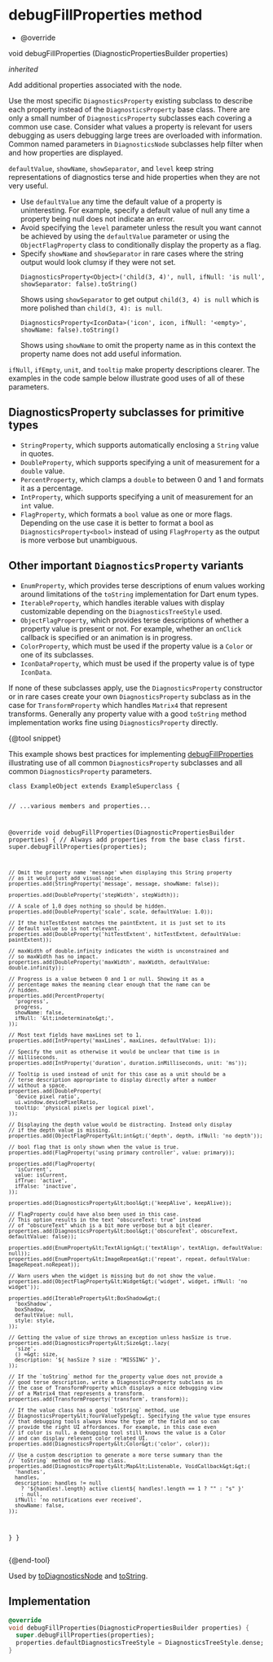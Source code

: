 


# debugFillProperties method







- @override

void debugFillProperties
(DiagnosticPropertiesBuilder properties)

_<span class="feature">inherited</span>_



<p>Add additional properties associated with the node.</p>
<p>Use the most specific <code>DiagnosticsProperty</code> existing subclass to describe
each property instead of the <code>DiagnosticsProperty</code> base class. There are
only a small number of <code>DiagnosticsProperty</code> subclasses each covering a
common use case. Consider what values a property is relevant for users
debugging as users debugging large trees are overloaded with information.
Common named parameters in <code>DiagnosticsNode</code> subclasses help filter when
and how properties are displayed.</p>
<p><code>defaultValue</code>, <code>showName</code>, <code>showSeparator</code>, and <code>level</code> keep string
representations of diagnostics terse and hide properties when they are not
very useful.</p>
<ul>
<li>Use <code>defaultValue</code> any time the default value of a property is
uninteresting. For example, specify a default value of null any time
a property being null does not indicate an error.</li>
<li>Avoid specifying the <code>level</code> parameter unless the result you want
cannot be achieved by using the <code>defaultValue</code> parameter or using
the <code>ObjectFlagProperty</code> class to conditionally display the property
as a flag.</li>
<li>Specify <code>showName</code> and <code>showSeparator</code> in rare cases where the string
output would look clumsy if they were not set.
<pre class="language-dart"><code class="language-dart">DiagnosticsProperty&lt;Object&gt;('child(3, 4)', null, ifNull: 'is null', showSeparator: false).toString()
</code></pre>
Shows using <code>showSeparator</code> to get output <code>child(3, 4) is null</code> which
is more polished than <code>child(3, 4): is null</code>.
<pre class="language-dart"><code class="language-dart">DiagnosticsProperty&lt;IconData&gt;('icon', icon, ifNull: '&lt;empty&gt;', showName: false).toString()
</code></pre>
Shows using <code>showName</code> to omit the property name as in this context the
property name does not add useful information.</li>
</ul>
<p><code>ifNull</code>, <code>ifEmpty</code>, <code>unit</code>, and <code>tooltip</code> make property
descriptions clearer. The examples in the code sample below illustrate
good uses of all of these parameters.</p>
<h2 id="diagnosticsproperty-subclasses-for-primitive-types">DiagnosticsProperty subclasses for primitive types</h2>
<ul>
<li><code>StringProperty</code>, which supports automatically enclosing a <code>String</code>
value in quotes.</li>
<li><code>DoubleProperty</code>, which supports specifying a unit of measurement for
a <code>double</code> value.</li>
<li><code>PercentProperty</code>, which clamps a <code>double</code> to between 0 and 1 and
formats it as a percentage.</li>
<li><code>IntProperty</code>, which supports specifying a unit of measurement for an
<code>int</code> value.</li>
<li><code>FlagProperty</code>, which formats a <code>bool</code> value as one or more flags.
Depending on the use case it is better to format a bool as
<code>DiagnosticsProperty&lt;bool&gt;</code> instead of using <code>FlagProperty</code> as the
output is more verbose but unambiguous.</li>
</ul>
<h2 id="other-important-diagnosticsproperty-variants">Other important <code>DiagnosticsProperty</code> variants</h2>
<ul>
<li><code>EnumProperty</code>, which provides terse descriptions of enum values
working around limitations of the <code>toString</code> implementation for Dart
enum types.</li>
<li><code>IterableProperty</code>, which handles iterable values with display
customizable depending on the <code>DiagnosticsTreeStyle</code> used.</li>
<li><code>ObjectFlagProperty</code>, which provides terse descriptions of whether a
property value is present or not. For example, whether an <code>onClick</code>
callback is specified or an animation is in progress.</li>
<li><code>ColorProperty</code>, which must be used if the property value is
a <code>Color</code> or one of its subclasses.</li>
<li><code>IconDataProperty</code>, which must be used if the property value
is of type <code>IconData</code>.</li>
</ul>
<p>If none of these subclasses apply, use the <code>DiagnosticsProperty</code>
constructor or in rare cases create your own <code>DiagnosticsProperty</code>
subclass as in the case for <code>TransformProperty</code> which handles <code>Matrix4</code>
that represent transforms. Generally any property value with a good
<code>toString</code> method implementation works fine using <code>DiagnosticsProperty</code>
directly.</p>
<p>{@tool snippet}</p>
<p>This example shows best practices for implementing <a href="../../zego_uikit_prebuilt_live_audio_room/ZegoInRoomMessageView/debugFillProperties.md">debugFillProperties</a>
illustrating use of all common <code>DiagnosticsProperty</code> subclasses and all
common <code>DiagnosticsProperty</code> parameters.</p>
<pre class="language-dart"><code class="language-dart">class ExampleObject extends ExampleSuperclass {

  // ...various members and properties...

  @override
  void debugFillProperties(DiagnosticPropertiesBuilder properties) {
    // Always add properties from the base class first.
    super.debugFillProperties(properties);

    // Omit the property name 'message' when displaying this String property
    // as it would just add visual noise.
    properties.add(StringProperty('message', message, showName: false));

    properties.add(DoubleProperty('stepWidth', stepWidth));

    // A scale of 1.0 does nothing so should be hidden.
    properties.add(DoubleProperty('scale', scale, defaultValue: 1.0));

    // If the hitTestExtent matches the paintExtent, it is just set to its
    // default value so is not relevant.
    properties.add(DoubleProperty('hitTestExtent', hitTestExtent, defaultValue: paintExtent));

    // maxWidth of double.infinity indicates the width is unconstrained and
    // so maxWidth has no impact.
    properties.add(DoubleProperty('maxWidth', maxWidth, defaultValue: double.infinity));

    // Progress is a value between 0 and 1 or null. Showing it as a
    // percentage makes the meaning clear enough that the name can be
    // hidden.
    properties.add(PercentProperty(
      'progress',
      progress,
      showName: false,
      ifNull: '&lt;indeterminate&gt;',
    ));

    // Most text fields have maxLines set to 1.
    properties.add(IntProperty('maxLines', maxLines, defaultValue: 1));

    // Specify the unit as otherwise it would be unclear that time is in
    // milliseconds.
    properties.add(IntProperty('duration', duration.inMilliseconds, unit: 'ms'));

    // Tooltip is used instead of unit for this case as a unit should be a
    // terse description appropriate to display directly after a number
    // without a space.
    properties.add(DoubleProperty(
      'device pixel ratio',
      ui.window.devicePixelRatio,
      tooltip: 'physical pixels per logical pixel',
    ));

    // Displaying the depth value would be distracting. Instead only display
    // if the depth value is missing.
    properties.add(ObjectFlagProperty&lt;int&gt;('depth', depth, ifNull: 'no depth'));

    // bool flag that is only shown when the value is true.
    properties.add(FlagProperty('using primary controller', value: primary));

    properties.add(FlagProperty(
      'isCurrent',
      value: isCurrent,
      ifTrue: 'active',
      ifFalse: 'inactive',
    ));

    properties.add(DiagnosticsProperty&lt;bool&gt;('keepAlive', keepAlive));

    // FlagProperty could have also been used in this case.
    // This option results in the text "obscureText: true" instead
    // of "obscureText" which is a bit more verbose but a bit clearer.
    properties.add(DiagnosticsProperty&lt;bool&gt;('obscureText', obscureText, defaultValue: false));

    properties.add(EnumProperty&lt;TextAlign&gt;('textAlign', textAlign, defaultValue: null));
    properties.add(EnumProperty&lt;ImageRepeat&gt;('repeat', repeat, defaultValue: ImageRepeat.noRepeat));

    // Warn users when the widget is missing but do not show the value.
    properties.add(ObjectFlagProperty&lt;Widget&gt;('widget', widget, ifNull: 'no widget'));

    properties.add(IterableProperty&lt;BoxShadow&gt;(
      'boxShadow',
      boxShadow,
      defaultValue: null,
      style: style,
    ));

    // Getting the value of size throws an exception unless hasSize is true.
    properties.add(DiagnosticsProperty&lt;Size&gt;.lazy(
      'size',
      () =&gt; size,
      description: '${ hasSize ? size : "MISSING" }',
    ));

    // If the `toString` method for the property value does not provide a
    // good terse description, write a DiagnosticsProperty subclass as in
    // the case of TransformProperty which displays a nice debugging view
    // of a Matrix4 that represents a transform.
    properties.add(TransformProperty('transform', transform));

    // If the value class has a good `toString` method, use
    // DiagnosticsProperty&lt;YourValueType&gt;. Specifying the value type ensures
    // that debugging tools always know the type of the field and so can
    // provide the right UI affordances. For example, in this case even
    // if color is null, a debugging tool still knows the value is a Color
    // and can display relevant color related UI.
    properties.add(DiagnosticsProperty&lt;Color&gt;('color', color));

    // Use a custom description to generate a more terse summary than the
    // `toString` method on the map class.
    properties.add(DiagnosticsProperty&lt;Map&lt;Listenable, VoidCallback&gt;&gt;(
      'handles',
      handles,
      description: handles != null
        ? '${handles!.length} active client${ handles!.length == 1 ? "" : "s" }'
        : null,
      ifNull: 'no notifications ever received',
      showName: false,
    ));
  }
}
</code></pre>
<p>{@end-tool}</p>
<p>Used by <a href="../../zego_uikit_prebuilt_live_audio_room/ZegoInRoomMessageView/toDiagnosticsNode.md">toDiagnosticsNode</a> and <a href="../../zego_uikit_prebuilt_live_audio_room/ZegoInRoomMessageView/toString.md">toString</a>.</p>



## Implementation

```dart
@override
void debugFillProperties(DiagnosticPropertiesBuilder properties) {
  super.debugFillProperties(properties);
  properties.defaultDiagnosticsTreeStyle = DiagnosticsTreeStyle.dense;
}
```







